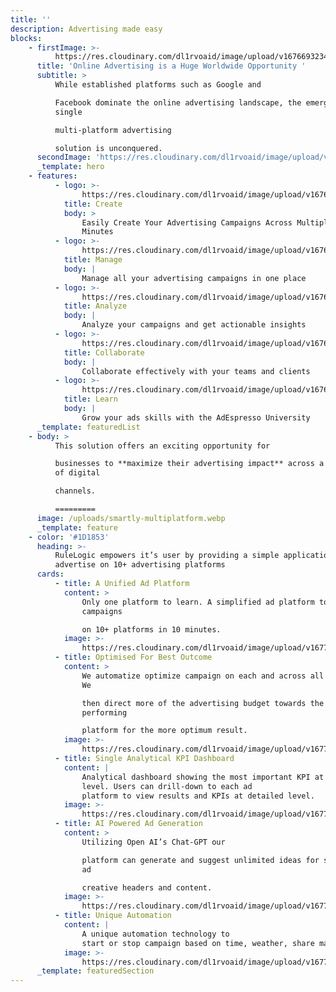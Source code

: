 ```yaml
---
title: ''
description: Advertising made easy
blocks:
    - firstImage: >-
          https://res.cloudinary.com/dl1rvoaid/image/upload/v1676693234/giphy_auxk3q.webp
      title: 'Online Advertising is a Huge Worldwide Opportunity '
      subtitle: >
          While established platforms such as Google and

          Facebook dominate the online advertising landscape, the emergence of
          single

          multi-platform advertising

          solution is unconquered.
      secondImage: 'https://res.cloudinary.com/dl1rvoaid/image/upload/v1678251119/a_omv6xw.svg'
      _template: hero
    - features:
          - logo: >-
                https://res.cloudinary.com/dl1rvoaid/image/upload/v1676634967/svg_kud1gk.svg
            title: Create
            body: >
                Easily Create Your Advertising Campaigns Across Multiple Channels in
                Minutes
          - logo: >-
                https://res.cloudinary.com/dl1rvoaid/image/upload/v1676634967/svg_kud1gk.svg
            title: Manage
            body: |
                Manage all your advertising campaigns in one place
          - logo: >-
                https://res.cloudinary.com/dl1rvoaid/image/upload/v1676634967/svg_kud1gk.svg
            title: Analyze
            body: |
                Analyze your campaigns and get actionable insights
          - logo: >-
                https://res.cloudinary.com/dl1rvoaid/image/upload/v1676634967/svg_kud1gk.svg
            title: Collaborate
            body: |
                Collaborate effectively with your teams and clients
          - logo: >-
                https://res.cloudinary.com/dl1rvoaid/image/upload/v1676634967/svg_kud1gk.svg
            title: Learn
            body: |
                Grow your ads skills with the AdEspresso University
      _template: featuredList
    - body: >
          This solution offers an exciting opportunity for

          businesses to **maximize their advertising impact** across a wider range
          of digital

          channels.

          =========
      image: /uploads/smartly-multiplatform.webp
      _template: feature
    - color: '#1D1853'
      heading: >-
          RuleLogic empowers it’s user by providing a simple application to
          advertise on 10+ advertising platforms
      cards:
          - title: A Unified Ad Platform
            content: >
                Only one platform to learn. A simplified ad platform to Launch
                campaigns

                on 10+ platforms in 10 minutes.
            image: >-
                https://res.cloudinary.com/dl1rvoaid/image/upload/v1677417756/te_on7f0w.webp
          - title: Optimised For Best Outcome
            content: >
                We automatize optimize campaign on each and across all ad platforms.
                We

                then direct more of the advertising budget towards the better
                performing

                platform for the more optimum result.
            image: >-
                https://res.cloudinary.com/dl1rvoaid/image/upload/v1677417756/te_on7f0w.webp
          - title: Single Analytical KPI Dashboard
            content: |
                Analytical dashboard showing the most important KPI at summary
                level. Users can drill-down to each ad
                platform to view results and KPIs at detailed level.
            image: >-
                https://res.cloudinary.com/dl1rvoaid/image/upload/v1677417756/te_on7f0w.webp
          - title: AI Powered Ad Generation
            content: >
                Utilizing Open AI’s Chat-GPT our

                platform can generate and suggest unlimited ideas for search and text
                ad

                creative headers and content.
            image: >-
                https://res.cloudinary.com/dl1rvoaid/image/upload/v1677417756/te_on7f0w.webp
          - title: Unique Automation
            content: |
                A unique automation technology to
                start or stop campaign based on time, weather, share market, news.
            image: >-
                https://res.cloudinary.com/dl1rvoaid/image/upload/v1677417756/te_on7f0w.webp
      _template: featuredSection
---
```

